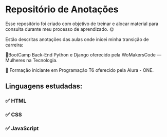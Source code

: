 <h1> Repositório de Anotações</h1>

Esse repositório foi criado com objetivo de treinar e alocar material para consulta durante meu processo de aprendizado. 🌞

Estão descritas anotações das aulas onde inicei minha transição de carreira:

📕BootCamp Back-End Python e Django oferecido pela WoMakersCode — Mulheres na Tecnologia. 

📘 Formação iniciante em Programação T6 oferecido pela Alura - ONE.

<h2>Linguagens estudadas:</h2> 
<h3>✅ HTML</h3> 
<h3>✅ CSS</h3> 
<h3>✅ JavaScript</h3> 
